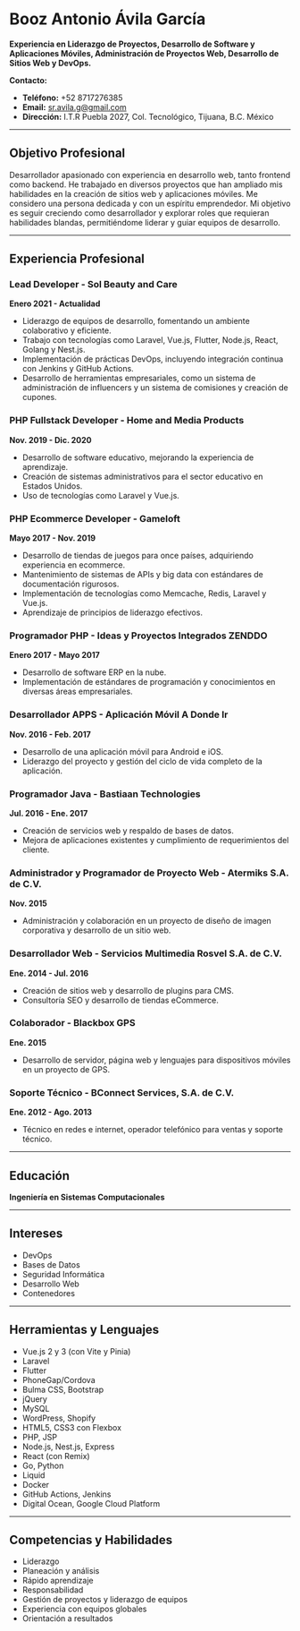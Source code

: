 # Booz Antonio Ávila García

**Experiencia en Liderazgo de Proyectos, Desarrollo de Software y Aplicaciones Móviles, Administración de Proyectos Web, Desarrollo de Sitios Web y DevOps.**

**Contacto:**
- **Teléfono:** +52 8717276385
- **Email:** sr.avila.g@gmail.com
- **Dirección:** I.T.R Puebla 2027, Col. Tecnológico, Tijuana, B.C. México

---

## Objetivo Profesional

Desarrollador apasionado con experiencia en desarrollo web, tanto frontend como backend. He trabajado en diversos proyectos que han ampliado mis habilidades en la creación de sitios web y aplicaciones móviles. Me considero una persona dedicada y con un espíritu emprendedor. Mi objetivo es seguir creciendo como desarrollador y explorar roles que requieran habilidades blandas, permitiéndome liderar y guiar equipos de desarrollo.

---

## Experiencia Profesional

### Lead Developer - Sol Beauty and Care
**Enero 2021 - Actualidad**

- Liderazgo de equipos de desarrollo, fomentando un ambiente colaborativo y eficiente.
- Trabajo con tecnologías como Laravel, Vue.js, Flutter, Node.js, React, Golang y Nest.js.
- Implementación de prácticas DevOps, incluyendo integración continua con Jenkins y GitHub Actions.
- Desarrollo de herramientas empresariales, como un sistema de administración de influencers y un sistema de comisiones y creación de cupones.

### PHP Fullstack Developer - Home and Media Products
**Nov. 2019 - Dic. 2020**

- Desarrollo de software educativo, mejorando la experiencia de aprendizaje.
- Creación de sistemas administrativos para el sector educativo en Estados Unidos.
- Uso de tecnologías como Laravel y Vue.js.

### PHP Ecommerce Developer - Gameloft
**Mayo 2017 - Nov. 2019**

- Desarrollo de tiendas de juegos para once países, adquiriendo experiencia en ecommerce.
- Mantenimiento de sistemas de APIs y big data con estándares de documentación rigurosos.
- Implementación de tecnologías como Memcache, Redis, Laravel y Vue.js.
- Aprendizaje de principios de liderazgo efectivos.

### Programador PHP - Ideas y Proyectos Integrados ZENDDO
**Enero 2017 - Mayo 2017**

- Desarrollo de software ERP en la nube.
- Implementación de estándares de programación y conocimientos en diversas áreas empresariales.

### Desarrollador APPS - Aplicación Móvil A Donde Ir
**Nov. 2016 - Feb. 2017**

- Desarrollo de una aplicación móvil para Android e iOS.
- Liderazgo del proyecto y gestión del ciclo de vida completo de la aplicación.

### Programador Java - Bastiaan Technologies
**Jul. 2016 - Ene. 2017**

- Creación de servicios web y respaldo de bases de datos.
- Mejora de aplicaciones existentes y cumplimiento de requerimientos del cliente.

### Administrador y Programador de Proyecto Web - Atermiks S.A. de C.V.
**Nov. 2015**

- Administración y colaboración en un proyecto de diseño de imagen corporativa y desarrollo de un sitio web.

### Desarrollador Web - Servicios Multimedia Rosvel S.A. de C.V.
**Ene. 2014 - Jul. 2016**

- Creación de sitios web y desarrollo de plugins para CMS.
- Consultoría SEO y desarrollo de tiendas eCommerce.

### Colaborador - Blackbox GPS
**Ene. 2015**

- Desarrollo de servidor, página web y lenguajes para dispositivos móviles en un proyecto de GPS.

### Soporte Técnico - BConnect Services, S.A. de C.V.
**Ene. 2012 - Ago. 2013**

- Técnico en redes e internet, operador telefónico para ventas y soporte técnico.

---

## Educación

**Ingeniería en Sistemas Computacionales**

---

## Intereses

- DevOps
- Bases de Datos
- Seguridad Informática
- Desarrollo Web
- Contenedores

---

## Herramientas y Lenguajes

- Vue.js 2 y 3 (con Vite y Pinia)
- Laravel
- Flutter
- PhoneGap/Cordova
- Bulma CSS, Bootstrap
- jQuery
- MySQL
- WordPress, Shopify
- HTML5, CSS3 con Flexbox
- PHP, JSP
- Node.js, Nest.js, Express
- React (con Remix)
- Go, Python
- Liquid
- Docker
- GitHub Actions, Jenkins
- Digital Ocean, Google Cloud Platform

---

## Competencias y Habilidades

- Liderazgo
- Planeación y análisis
- Rápido aprendizaje
- Responsabilidad
- Gestión de proyectos y liderazgo de equipos
- Experiencia con equipos globales
- Orientación a resultados

